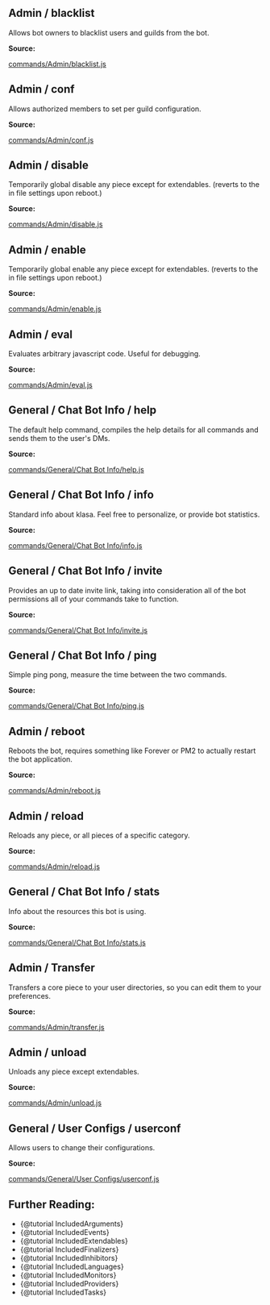 ## Admin / blacklist

Allows bot owners to blacklist users and guilds from the bot.

**Source:**

[commands/Admin/blacklist.js](https://github.com/dirigeants/klasa/blob/master/src/commands/Admin/blacklist.js)

## Admin / conf

Allows authorized members to set per guild configuration.

**Source:**

[commands/Admin/conf.js](https://github.com/dirigeants/klasa/blob/master/src/commands/Admin/conf.js)

## Admin / disable

Temporarily global disable any piece except for extendables. (reverts to the in file settings upon reboot.)

**Source:**

[commands/Admin/disable.js](https://github.com/dirigeants/klasa/blob/master/src/commands/Admin/disable.js)

## Admin / enable

Temporarily global enable any piece except for extendables. (reverts to the in file settings upon reboot.)

**Source:**

[commands/Admin/enable.js](https://github.com/dirigeants/klasa/blob/master/src/commands/Admin/enable.js)

## Admin / eval

Evaluates arbitrary javascript code. Useful for debugging.

**Source:**

[commands/Admin/eval.js](https://github.com/dirigeants/klasa/blob/master/src/commands/Admin/eval.js)

## General / Chat Bot Info / help

The default help command, compiles the help details for all commands and sends them to the user's DMs.

**Source:**

[commands/General/Chat Bot Info/help.js](https://github.com/dirigeants/klasa/blob/master/src/commands/General/Chat%20Bot%20Info/help.js)

## General / Chat Bot Info / info

Standard info about klasa. Feel free to personalize, or provide bot statistics.

**Source:**

[commands/General/Chat Bot Info/info.js](https://github.com/dirigeants/klasa/blob/master/src/commands/General/Chat%20Bot%20Info/info.js)

## General / Chat Bot Info / invite

Provides an up to date invite link, taking into consideration all of the bot permissions all of your commands take to function.

**Source:**

[commands/General/Chat Bot Info/invite.js](https://github.com/dirigeants/klasa/blob/master/src/commands/General/Chat%20Bot%20Info/invite.js)

## General / Chat Bot Info / ping

Simple ping pong, measure the time between the two commands.

**Source:**

[commands/General/Chat Bot Info/ping.js](https://github.com/dirigeants/klasa/blob/master/src/commands/General/Chat%20Bot%20Info/ping.js)

## Admin / reboot

Reboots the bot, requires something like Forever or PM2 to actually restart the bot application.

**Source:**

[commands/Admin/reboot.js](https://github.com/dirigeants/klasa/blob/master/src/commands/Admin/reboot.js)

## Admin / reload

Reloads any piece, or all pieces of a specific category.

**Source:**

[commands/Admin/reload.js](https://github.com/dirigeants/klasa/blob/master/src/commands/Admin/reload.js)

## General / Chat Bot Info / stats

Info about the resources this bot is using.

**Source:**

[commands/General/Chat Bot Info/stats.js](https://github.com/dirigeants/klasa/blob/master/src/commands/General/Chat%20Bot%20Info/stats.js)

## Admin / Transfer

Transfers a core piece to your user directories, so you can edit them to your preferences.

**Source:**

[commands/Admin/transfer.js](https://github.com/dirigeants/klasa/blob/master/src/commands/Admin/transfer.js)

## Admin / unload

Unloads any piece except extendables.

**Source:**

[commands/Admin/unload.js](https://github.com/dirigeants/klasa/blob/master/src/commands/Admin/unload.js)

## General / User Configs / userconf

Allows users to change their configurations.

**Source:**

[commands/General/User Configs/userconf.js](https://github.com/dirigeants/klasa/blob/master/src/commands/General/User%20Configs/userconf.js)

## Further Reading:

- {@tutorial IncludedArguments}
- {@tutorial IncludedEvents}
- {@tutorial IncludedExtendables}
- {@tutorial IncludedFinalizers}
- {@tutorial IncludedInhibitors}
- {@tutorial IncludedLanguages}
- {@tutorial IncludedMonitors}
- {@tutorial IncludedProviders}
- {@tutorial IncludedTasks}
